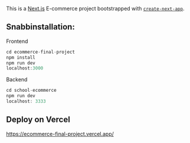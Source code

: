 This is a [Next.js](https://nextjs.org/) E-commerce project bootstrapped with [`create-next-app`](https://github.com/vercel/next.js/tree/canary/packages/create-next-app).



## Snabbinstallation:

Frontend
```js
cd ecommerce-final-project
npm install
npm run dev
localhost:3000
```

Backend
```js
cd school-ecommerce
npm run dev
localhost: 3333
```



## Deploy on Vercel
https://ecommerce-final-project.vercel.app/
